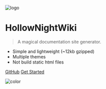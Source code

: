 ![logo](_media/icon.svg)

# HollowNightWiki

> A magical documentation site generator.

* Simple and lightweight (~12kb gzipped)
* Multiple themes
* Not build static html files

[GitHub](https://github.com/docsifyjs/docsify/)
[Get Started](guide.md)

![color](#f0f0f0)